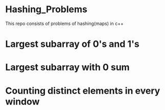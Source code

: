 # Hashing_Problems
This repo consists of problems of hashing(maps) in c++

#  Largest subarray of 0's and 1's 
# Largest subarray with 0 sum
# Counting distinct elements in every window
